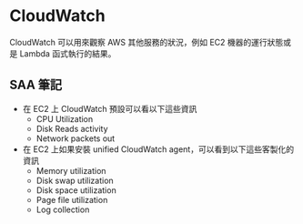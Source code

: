 # CloudWatch

CloudWatch 可以用來觀察 AWS 其他服務的狀況，例如 EC2 機器的運行狀態或是 Lambda 函式執行的結果。

## SAA 筆記

- 在 EC2 上 CloudWatch 預設可以看以下這些資訊
  - CPU Utilization
  - Disk Reads activity
  - Network packets out
- 在 EC2 上如果安裝 unified CloudWatch agent，可以看到以下這些客製化的資訊
  - Memory utilization
  - Disk swap utilization
  - Disk space utilization
  - Page file utilization
  - Log collection
